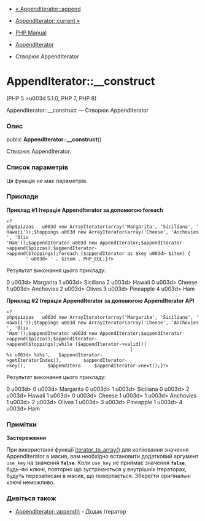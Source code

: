 - [« AppendIterator::append](appenditerator.append.md)
- [AppendIterator::current »](appenditerator.current.md)

- [PHP Manual](index.md)
- [AppendIterator](class.appenditerator.md)
- Створює AppendIterator

# AppendIterator::\_\_construct

(PHP 5 \>u003d 5.1.0, PHP 7, PHP 8)

AppendIterator::\_\_construct — Створює AppendIterator

### Опис

public **AppendIterator::\_\_construct**()

Створює AppendIterator.

### Список параметрів

Ця функція не має параметрів.

### Приклади

**Приклад #1 Ітерація AppendIterator за допомогою foreach**

` <?php$pizzas   u003d new ArrayIterator(array('Margarita', 'Siciliana', 'Hawaii'));$toppings u003d new ArrayIterator(array('Cheese', 'Anchovies', 'Oliv 'Ham'));$appendIterator u003d new AppendIterator;$appendIterator->append($pizzas);$appendIterator->append($toppings);foreach ($appendIterator as $key u003d> $item) {          ' u003d> ' . $item . PHP_EOL;}?> `

Результат виконання цього прикладу:

0 u003d> Margarita
1 u003d> Siciliana
2 u003d> Hawaii
0 u003d> Cheese
1 u003d> Anchovies
2 u003d> Olives
3 u003d> Pineapple
4 u003d> Ham

**Приклад #2 Ітерація AppendIterator за допомогою AppendIterator API**

` <?php$pizzas   u003d new ArrayIterator(array('Margarita', 'Siciliana', 'Hawaii'));$toppings u003d new ArrayIterator(array('Cheese', 'Anchovies', 'Oliv 'Ham'));$appendIterator u003d new AppendIterator;$appendIterator->append($pizzas);$appendIterator->append($toppings);while ($appendIterator->valid()|                                             | %s u003d> %s%s',   $appendIterator->getIteratorIndex(),        $appendIterator->key(),        $appendItera     $appendIterator->next();}?> `

Результат виконання цього прикладу:

0 u003d> 0 u003d> Margarita
0 u003d> 1 u003d> Siciliana
0 u003d> 2 u003d> Hawaii
1 u003d> 0 u003d> Cheese
1 u003d> 1 u003d> Anchovies
1 u003d> 2 u003d> Olives
1 u003d> 3 u003d> Pineapple
1 u003d> 4 u003d> Ham

### Примітки

**Застереження**

При використанні функції
[iterator_to_array()](function.iterator-to-array.md) для копіювання
значення AppendIterator в масив, вам необхідно встановити
додатковий аргумент `use_key` на значення **`false`**. Коли
`use_key` не приймає значення **`false`**, будь-які ключі, повторно
що зустрічаються у внутрішніх ітераторах, будуть перезаписані в
масив, що повертається. Зберегти оригінальні ключі неможливо.

### Дивіться також

- [AppendIterator::append()](appenditerator.append.md) - Додає
ітератор
